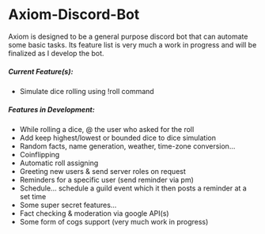 # Axiom-Discord-Bot
Axiom is designed to be a general purpose discord bot that can automate some basic tasks. Its feature list is very much a work in progress and will be finalized as I develop the bot.

##### Current Feature(s):
* Simulate dice rolling using !roll command

##### Features in Development:
* While rolling a dice, @ the user who asked for the roll
* Add keep highest/lowest or bounded dice to dice simulation
* Random facts, name generation, weather, time-zone conversion...
* Coinflipping
* Automatic roll assigning
* Greeting new users & send server roles on request
* Reminders for a specific user (send reminder via pm)
* Schedule... schedule a guild event which it then posts a reminder at a set time
* Some super secret features...
* Fact checking & moderation via google API(s)
* Some form of cogs support (very much work in progress)
